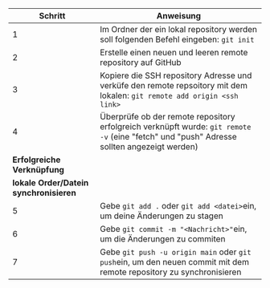 | **Schritt**                             | **Anweisung**                                                                                                                              |
| --------------------------------------- | ------------------------------------------------------------------------------------------------------------------------------------------ |
| 1                                       | Im Ordner der ein lokal repository werden soll folgenden Befehl eingeben: `git init`                                                       |
| 2                                       | Erstelle einen neuen und leeren remote repository auf GitHub                                                                               |
| 3                                       | Kopiere die SSH repository Adresse und verküfe den remote repsoitory mit dem lokalen: `git remote add origin <ssh link>`                   |
| 4                                       | Überprüfe ob der remote repository erfolgreich verknüpft wurde: `git remote -v` (eine "fetch" und "push" Adresse sollten angezeigt werden) |
| **Erfolgreiche Verknüpfung**            |                                                                                                                                            |
| **lokale Order/Datein synchronisieren** |                                                                                                                                            |
| 5                                       | Gebe `git add .` oder `git add <datei>`ein, um deine Änderungen zu stagen                                                                  |
| 6                                       | Gebe `git commit -m "<Nachricht>"`ein, um die Änderungen zu commiten                                                                       |
| 7                                       | Gebe `git push -u origin main` oder `git push`ein, um den neuen commit mit dem remote repository zu synchronisieren                        |
